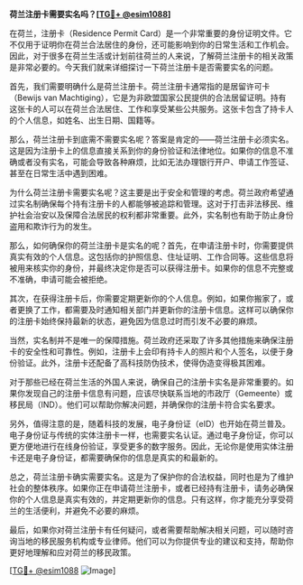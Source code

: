 **荷兰注册卡需要实名吗？[[TG💪+ @esim1088](https://t.me/s/esim1088)]**

在荷兰，注册卡（Residence Permit Card）是一个非常重要的身份证明文件。它不仅用于证明你在荷兰合法居住的身份，还可能影响到你的日常生活和工作机会。因此，对于很多在荷兰生活或计划前往荷兰的人来说，了解荷兰注册卡的相关政策是非常必要的。今天我们就来详细探讨一下荷兰注册卡是否需要实名的问题。

首先，我们需要明确什么是荷兰注册卡。荷兰注册卡通常指的是居留许可卡（Bewijs van Machtiging），它是为非欧盟国家公民提供的合法居留证明。持有这张卡的人可以在荷兰合法居住、工作和享受某些公共服务。这张卡包含了持卡人的个人信息，如姓名、出生日期、国籍等。

那么，荷兰注册卡到底需不需要实名呢？答案是肯定的——荷兰注册卡必须实名。这是因为注册卡上的信息直接关系到你的身份验证和法律地位。如果你的信息不准确或者没有实名，可能会导致各种麻烦，比如无法办理银行开户、申请工作签证、甚至在日常生活中遇到困难。

为什么荷兰注册卡需要实名呢？这主要是出于安全和管理的考虑。荷兰政府希望通过实名制确保每个持有注册卡的人都能够被追踪和管理。这对于打击非法移民、维护社会治安以及保障合法居民的权利都非常重要。此外，实名制也有助于防止身份盗用和欺诈行为的发生。

那么，如何确保你的荷兰注册卡是实名的呢？首先，在申请注册卡时，你需要提供真实有效的个人信息。这包括你的护照信息、住址证明、工作合同等。这些信息将被用来核实你的身份，并最终决定你是否可以获得注册卡。如果你的信息不完整或不准确，申请可能会被拒绝。

其次，在获得注册卡后，你需要定期更新你的个人信息。例如，如果你搬家了，或者更换了工作，都需要及时通知相关部门并更新你的注册卡信息。这样可以确保你的注册卡始终保持最新的状态，避免因为信息过时而引发不必要的麻烦。

当然，实名制并不是唯一的保障措施。荷兰政府还采取了许多其他措施来确保注册卡的安全性和可靠性。例如，注册卡上会印有持卡人的照片和个人签名，以便于身份验证。此外，注册卡还配备了高科技防伪技术，使得伪造变得极其困难。

对于那些已经在荷兰生活的外国人来说，确保自己的注册卡实名是非常重要的。如果你发现自己的注册卡信息有问题，应该尽快联系当地的市政厅（Gemeente）或移民局（IND）。他们可以帮助你解决问题，并确保你的注册卡符合实名要求。

另外，值得注意的是，随着科技的发展，电子身份证（eID）也开始在荷兰普及。电子身份证与传统的实体注册卡一样，也需要实名认证。通过电子身份证，你可以更方便地进行在线身份验证，享受更多的数字服务。因此，无论你是使用实体注册卡还是电子身份证，都需要确保你的信息是真实的和最新的。

总之，荷兰注册卡确实需要实名。这是为了保护你的合法权益，同时也是为了维护社会的整体秩序。如果你正在申请荷兰注册卡，或者已经持有注册卡，请务必确保你的个人信息是真实有效的，并定期更新你的信息。只有这样，你才能充分享受荷兰的生活便利，并避免不必要的麻烦。

最后，如果你对荷兰注册卡有任何疑问，或者需要帮助解决相关问题，可以随时咨询当地的移民服务机构或专业律师。他们可以为你提供专业的建议和支持，帮助你更好地理解和应对荷兰的移民政策。

[[TG💪+ @esim1088](https://t.me/s/esim1088) ![Image](https://i.postimg.cc/4NQfJmqS/Snipaste-2025-05-13-00-14-12.png)]